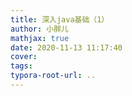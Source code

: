 ```yaml
---
title: 深入java基础（1）
author: 小胖儿
mathjax: true
date: 2020-11-13 11:17:40
cover:
tags:
typora-root-url: ..
---
```


